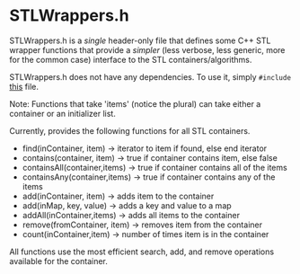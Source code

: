 STLWrappers.h
=============

STLWrappers.h is a *single* header-only file that defines some C++ STL wrapper functions that provide a *simpler* (less verbose, less generic, more for the common case) interface to the STL containers/algorithms.

STLWrappers.h does not have any dependencies. To use it, simply `#include` [this](STLWrappers/STLWrappers.h) file.

Note: Functions that take 'items' (notice the plural) can take either a container or an initializer list.

Currently, provides the following functions for all STL containers.
- find(inContainer, item) -> iterator to item if found, else end iterator
- contains(container, item) -> true if container contains item, else false
- containsAll(container,items) -> true if container contains all of the items
- containsAny(container,items) -> true if container contains any of the items
- add(inContainer, item) -> adds item to the container
- add(inMap, key, value) -> adds a key and value to a map
- addAll(inContainer,items) -> adds all items to the container
- remove(fromContainer, item) -> removes item from the container
- count(inContainer,item) -> number of times item is in the container

All functions use the most efficient search, add, and remove operations available for the container.